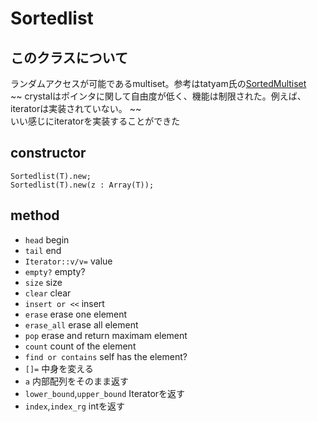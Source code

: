 # Sortedlist
## このクラスについて
ランダムアクセスが可能であるmultiset。参考はtatyam氏の[SortedMultiset](https://github.com/tatyam-prime/SortedSet/tree/main)  
~~ crystalはポインタに関して自由度が低く、機能は制限された。例えば、iteratorは実装されていない。 ~~  
いい感じにiteratorを実装することができた
## constructor
```crystal
Sortedlist(T).new;
Sortedlist(T).new(z : Array(T));
```
## method
* `head` begin
* `tail` end
* `Iterator::v/v=` value
* `empty?` empty?
* `size` size
* `clear` clear
* `insert or <<` insert
* `erase` erase one element
* `erase_all` erase all element
* `pop` erase and return maximam element
* `count` count of the element
* `find or contains` self has the element?
* `[]=` 中身を変える
* `a` 内部配列をそのまま返す
* `lower_bound`,`upper_bound` Iteratorを返す
* `index`,`index_rg` intを返す
